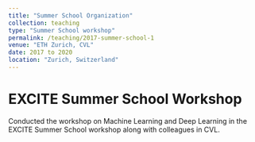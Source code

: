 ```yaml
---
title: "Summer School Organization"
collection: teaching
type: "Summer School workshop"
permalink: /teaching/2017-summer-school-1
venue: "ETH Zurich, CVL"
date: 2017 to 2020
location: "Zurich, Switzerland"
---
```


EXCITE Summer School Workshop
======
Conducted the workshop on Machine Learning and Deep Learning in the EXCITE Summer School workshop along with colleagues in CVL.
